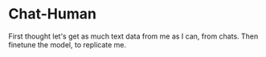 # Chat-Human


First thought let's get as much text data from me as I can, from chats.
Then finetune the model, to replicate me. 
